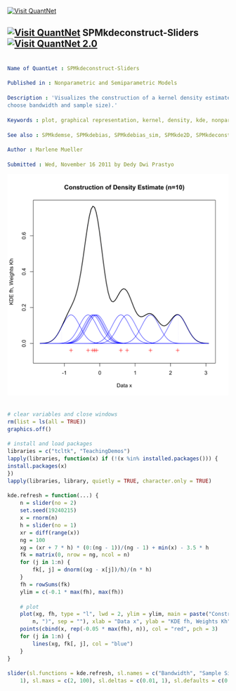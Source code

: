 
[<img src="https://github.com/QuantLet/Styleguide-and-FAQ/blob/master/pictures/banner.png" width="880" alt="Visit QuantNet">](http://quantlet.de/index.php?p=info)

## [<img src="https://github.com/QuantLet/Styleguide-and-Validation-procedure/blob/master/pictures/qloqo.png" alt="Visit QuantNet">](http://quantlet.de/) **SPMkdeconstruct-Sliders** [<img src="https://github.com/QuantLet/Styleguide-and-Validation-procedure/blob/master/pictures/QN2.png" width="60" alt="Visit QuantNet 2.0">](http://quantlet.de/d3/ia)

```yaml

Name of QuantLet : SPMkdeconstruct-Sliders

Published in : Nonparametric and Semiparametric Models

Description : 'Visualizes the construction of a kernel density estimate (with additional slider to
choose bandwidth and sample size).'

Keywords : plot, graphical representation, kernel, density, kde, nonparametric, regression

See also : SPMkdemse, SPMkdebias, SPMkdebias_sim, SPMkde2D, SPMkdeconstruct

Author : Marlene Mueller

Submitted : Wed, November 16 2011 by Dedy Dwi Prastyo

```

![Picture1](SPMkdeconstruct-Sliders-1.png)


```r

# clear variables and close windows
rm(list = ls(all = TRUE))
graphics.off()

# install and load packages
libraries = c("tcltk", "TeachingDemos")
lapply(libraries, function(x) if (!(x %in% installed.packages())) {
install.packages(x)
})
lapply(libraries, library, quietly = TRUE, character.only = TRUE)

kde.refresh = function(...) {
    n = slider(no = 2)
    set.seed(19240215)
    x = rnorm(n)
    h = slider(no = 1)
    xr = diff(range(x))
    ng = 100
    xg = (xr + 7 * h) * (0:(ng - 1))/(ng - 1) + min(x) - 3.5 * h
    fk = matrix(0, nrow = ng, ncol = n)
    for (j in 1:n) {
        fk[, j] = dnorm((xg - x[j])/h)/(n * h)
    }
    fh = rowSums(fk)
    ylim = c(-0.1 * max(fh), max(fh))
    
    # plot
    plot(xg, fh, type = "l", lwd = 2, ylim = ylim, main = paste("Construction of Density Estimate (n=", 
        n, ")", sep = ""), xlab = "Data x", ylab = "KDE fh, Weights Kh")
    points(cbind(x, rep(-0.05 * max(fh), n)), col = "red", pch = 3)
    for (j in 1:n) {
        lines(xg, fk[, j], col = "blue")
    }
}

slider(sl.functions = kde.refresh, sl.names = c("Bandwidth", "Sample Size"), sl.mins = c(0.01, 
    1), sl.maxs = c(2, 100), sl.deltas = c(0.01, 1), sl.defaults = c(0.25, 10), title = "Choose KDE Construction Parameters")

```
